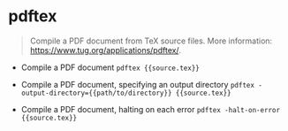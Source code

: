 # pdftex
> Compile a PDF document from TeX source files.
> More information: <https://www.tug.org/applications/pdftex/>.

- Compile a PDF document
`pdftex {{source.tex}}`

- Compile a PDF document, specifying an output directory
`pdftex -output-directory={{path/to/directory}} {{source.tex}}`

- Compile a PDF document, halting on each error
`pdftex -halt-on-error {{source.tex}}`
